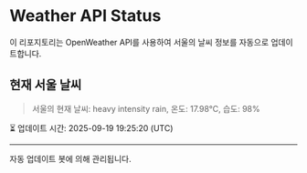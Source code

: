 
# Weather API Status

이 리포지토리는 OpenWeather API를 사용하여 서울의 날씨 정보를 자동으로 업데이트합니다.

## 현재 서울 날씨
> 서울의 현재 날씨: heavy intensity rain, 온도: 17.98°C, 습도: 98%

⏳ 업데이트 시간: 2025-09-19 19:25:20 (UTC)

---
자동 업데이트 봇에 의해 관리됩니다.
